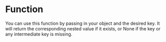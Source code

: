 # Function
You can use this function by passing in your object and the desired key. It will return the corresponding nested value if it exists, or None if the key or any intermediate key is missing.
